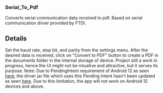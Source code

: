 ### Serial_To_Pdf
Converts serial communication data received  to pdf. Based on serial communication driver provided by FTDI.

## Details
Set the baud rate, stop bit, and parity from the settings menu. After the desired data is received, click on "Convert to PDF" button to create a PDF in the documents
folder in the internal storage of device.
Project still a work in progress, hence the UI might not be intuative and attractive, but it serves its purpose.
Note: Due to PendingIntent requirement of Android 12 as seen [here](https://developer.android.com/about/versions/12/behavior-changes-12#pending-intent-mutability), the driver
jar file which uses this Pending Intent hasn't been updated as seen [here](https://www.ftdichip.com/old2020/Android.htm). Due to this limitation, the app will not
work on Android 12 devices and above.
